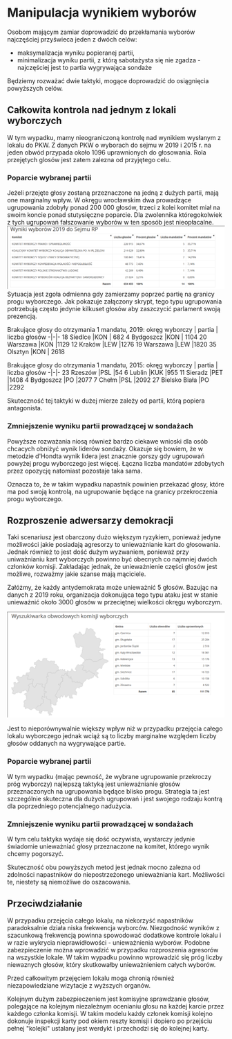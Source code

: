 # Manipulacja wynikiem wyborów

Osobom mającym zamiar doprowadzić do przekłamania wyborów najczęściej przyświeca jeden z dwóch celów:
- maksymalizacja wyniku popieranej partii,
- minimalizacja wyniku partii, z którą sabotażysta się nie zgadza - najczęściej jest to partia wygrywająca sondaże

Będziemy rozważać dwie taktyki, mogące doprowadzić do osiągnięcia powyższych celów.

## Całkowita kontrola nad jednym z lokali wyborczych

W tym wypadku, mamy nieograniczoną kontrolę nad wynikiem wysłanym z lokalu do PKW.
Z danych PKW o wyborach do sejmu w 2019 i 2015 r. na jeden obwód przypada około 1096 uprawnionych do głosowania.
Rola przejętych glosów jest zatem zalezna od przyjętego celu.

### Poparcie wybranej partii

Jeżeli przejęte głosy zostaną przeznaczone na jedną z dużych partii, mają one marginalny wpływ. 
W okręgu wrocławskim dwa prowadzące ugrupowania zdobyły ponad 200 000 głosów, trzeci z kolei komitet miał na swoim koncie ponad stutysięczne poparcie.
Dla zwolennika któregokolwiek z tych ugrupowań fałszowanie wyborów w ten sposób jest nieopłacalne.
![](wyniki.png)
Sytuacja jest zgoła odmienna gdy zamierzamy poprzeć partię na granicy progu wyborczego.
Jak pokazuje załączony skrypt, tego typu ugrupowania potrzebują często jedynie kilkuset głosów aby zaszczycić parlament swoją prezencją.

Brakujące głosy do otrzymania 1 mandatu, 2019:
okręg wyborczy | partia	| liczba głosów
-|-|-
18	Siedlce	  |KON | 682
4	 Bydgoszcz	|KON | 1104
20	Warszawa	|KON  |1129
12	Kraków	  |LEW  |1276
19	Warszawa	|LEW  |1820
35	Olsztyn	  |KON | 2618


Brakujące głosy do otrzymania 1 mandatu, 2015:
okręg wyborczy | partia	| liczba głosów
-|-|-
23 Rzeszów       |PSL |54
6 Lublin         |KUK |955
11 Sieradz       |PET |1408
4 Bydgoszcz	     |PO  |2077
7 Chełm          |PSL |2092
27 Bielsko Biała |PO  |2292
 


Skuteczność tej taktyki w dużej mierze zależy od partii, którą popiera antagonista.


### Zmniejszenie wyniku partii prowadzącej w sondażach

Powyższe rozważania niosą również bardzo ciekawe wnioski dla osób chcacych obniżyć wynik liderów sondaży.
Okazuje się bowiem, że w metodzie d'Hondta wynik lidera jest znacznie gorszy gdy ugrupowań powyżej progu wyborczego jest więcej.
Łączna liczba mandatów zdobytych przez opozycję natomiast pozostaje taka sama.

Oznacza to, że w takim wypadku napastnik powinien przekazać głosy, które ma pod swoją kontrolą, na ugrupowanie będące na granicy przekroczenia progu wyborczego.

## Rozproszenie adwersarzy demokracji

Taki scenariusz jest obarczony dużo większym ryzykiem, ponieważ jedyne możliwości jakie posiadają agresorzy to unieważnianie kart do głosowania.
Jednak również to jest dość dużym wyzwaniem, ponieważ przy uniważnianiu kart wyborczych powinno być obecnych co najmniej dwóch członków komisji.
Zakładając jednak, że unieważnienie części głosów jest możliwe, rozważmy jakie szanse mają mąciciele.

Załóżmy, że każdy antydemokrata może unieważnić 5 głosów.
Bazując na danych z 2019 roku, organizacja dokonująca tego typu ataku jest w stanie unieważnić około 3000 głosów w przeciętnej wielkości okręgu wyborczym.

![Okręgi wyborcze w powiecie wrocławskim](okregi.png)

Jest to nieporównywalnie większy wpływ niż w przypadku przejęcia całego lokalu wyborczego jednak wciąż są to liczby marginalne względem liczby głosów oddanych na wygrywające partie.

### Poparcie wybranej partii

W tym wypadku (mając pewność, że wybrane ugrupowanie przekroczy próg wyborczy) najlepszą taktyką jest unieważnianie głosów przeznaczonych na ugrupowania będące blisko progu.
Strategia ta jest szczególnie skuteczna dla dużych ugrupowań i jest swojego rodzaju kontrą dla poprzedniego potencjalnego nadużycia.

### Zmniejszenie wyniku partii prowadzącej w sondażach

W tym celu taktyka wydaje się dość oczywista, wystarczy jedynie świadomie unieważniać głosy przeznaczone na komitet, którego wynik chcemy pogorszyć.

Skuteczność obu powyższych metod jest jednak mocno zalezna od zdolności napastników do niepostrzeżonego unieważniania kart.
Możliwości te, niestety są niemożliwe do oszacowania.


## Przeciwdziałanie

W przypadku przejęcia całego lokalu, na niekorzyść napastników paradoksalnie działa niska frekwencja wyborców.
Niezgodność wyników z szacunkową frekwencją powinna spowodować dodatkowe kontrole lokalu i w razie wykrycia nieprawidłowości - unieważnienia wyborów.
Podobne zabezpieczenie można wprowadzić w przypadku rozproszenia agresorów na wszystkie lokale.
W takim wypadku powinno wprowadzić się próg liczby niewaznych głosów, który skutkowałby unieważnieniem całych wyborów.

Przed całkowitym przejęciem lokalu moga chronią również niezapowiedziane wizytacje z wyższych organów.

Kolejnym dużym zabezpieczeniem jest komisyjne sprawdzanie głosów, polegające na kolejnym niezależnym ocenianiu głosu na każdej karcie przez każdego członka komisji.
W takim modelu każdy członek komisji kolejno dokonuje inspekcji karty pod okiem reszty komisji i dopiero po przejściu pełnej "kolejki" ustalany jest werdykt i przechodzi się do kolejnej karty.
